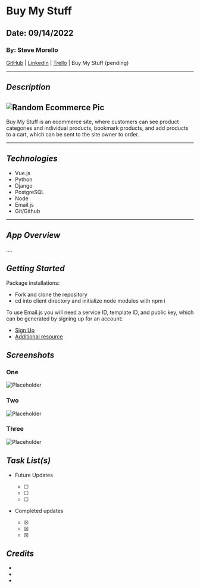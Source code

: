# Buy My Stuff

## Date: 09/14/2022

### By: Steve Morello

[GitHub](https://github.com/scubastove4) | [LinkedIn](https://www.linkedin.com/in/stephen-morello/) | [Trello](https://trello.com/b/ts1aBqm9/buy-my-stuff) | Buy My Stuff (pending)

---

## **_Description_**

## ![Random Ecommerce Pic](https://external-content.duckduckgo.com/iu/?u=https%3A%2F%2Fdigitalmediathoughts.com%2Fwp-content%2Fuploads%2F2018%2F12%2F2c8204e52f9d637c7f7910c03e1e36fb-1024x631.jpeg&f=1&nofb=1)

Buy My Stuff is an ecommerce site, where customers can see product categories and individual products, bookmark products, and add products to a cart, which can be sent to the site owner to order.

---

## **_Technologies_**

- Vue.js
- Python
- Django
- PostgreSQL
- Node
- Email.js
- Git/Github

---

## **_App Overview_**

....

## **_Getting Started_**

Package installations:

- Fork and clone the repository
- cd into client directory and initialize node modules with npm i

To use Email.js you will need a service ID, template ID, and public key, which can be generated by signing up for an account:

- [Sign Up](https://dashboard.emailjs.com/sign-up)
- [Additional resource](https://mailtrap.io/blog/react-send-email/)

## **_Screenshots_**

### One

![Placeholder]()

### Two

![Placeholder]()

### Three

![Placeholder]()

## **_Task List(s)_**

- Future Updates

  - [ ]
  - [ ]
  - [ ]

- Completed updates

  - [x]
  - [x]
  - [x]

## **_Credits_**

-
-
-
